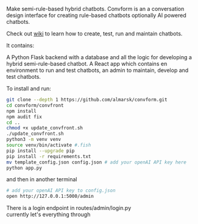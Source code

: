 Make semi-rule-based hybrid chatbots.
Convform is an a conversation design interface for creating rule-based chatbots optionally AI powered chatbots.

Check out [wiki](https://github.com/almarsk/convform/wiki) to learn how to create, test, run and maintain chatbots.

It contains:

A Python Flask backend with a database and all the logic for developing a hybrid semi-rule-based chatbot.
A React app which contains en environment to run and test chatbots, an admin to maintain, develop and test chatbots.

To install and run:

```sh
git clone --depth 1 https://github.com/almarsk/convform.git
cd convform/convfront
npm install
npm audit fix
cd ..
chmod +x update_convfront.sh
./update_convfront.sh
python3 -m venv venv
source venv/bin/activate #.fish
pip install --upgrade pip
pip install -r requirements.txt
mv template_config.json config.json # add your openAI API key here
python app.py
```

and then in another terminal

```sh
# add your openAI API key to config.json
open http://127.0.0.1:5000/admin
```

There is a login endpoint in routes/admin/login.py\
currently let's everything through

